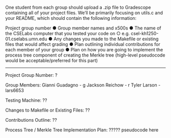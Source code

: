 One student from each group should upload a .zip file to Gradescope containing all of your project files.
We’ll be primarily focusing on utils.c and your README, which should contain the following
information:

Project group number
● Group member names and x500s
● The name of the CSELabs computer that you tested your code on
○ e.g. csel-kh1250-01.cselabs.umn.edu
● Any changes you made to the Makefile or existing files that would affect grading
● Plan outlining individual contributions for each member of your group
● Plan on how you are going to implement the process tree component of creating the Merkle tree
(high-level pseudocode would be acceptable/preferred for this part)


--------------------

Project Group Number:
    ?

Group Members:
    Gianni Guadagno - g
    Jackson Reichow - r
    Tyler Larson - lars6653

Testing Machine:
    ??

Changes to Makefile or Existing Files:
    ??

Contributions Outline:
    ??

Process Tree / Merkle Tree Implementation Plan:
    ????? pseudocode here
    
